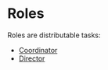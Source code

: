 # Roles

Roles are distributable tasks:

- [Coordinator](./coordinator.md)
- [Director](./director.md)
